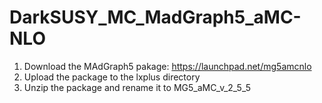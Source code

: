 # DarkSUSY_MC_MadGraph5_aMC-NLO
1. Download the MAdGraph5 pakage: https://launchpad.net/mg5amcnlo
2. Upload the package to the lxplus directory
3. Unzip the package and rename it to MG5_aMC_v_2_5_5
